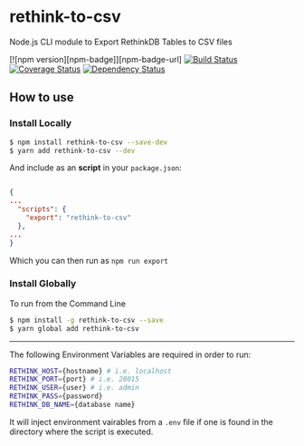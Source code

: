 # rethink-to-csv
Node.js CLI module to Export RethinkDB Tables to CSV files

[![npm version][npm-badge]][npm-badge-url]
[![Build Status](https://travis-ci.org/grailian/rethink-to-csv.svg?branch=master)](https://travis-ci.org/grailian/rethink-to-csv)
[![Coverage Status](https://coveralls.io/repos/github/grailian/rethink-to-csv/badge.svg?branch=master)](https://coveralls.io/github/grailian/rethink-to-csv?branch=master)
[![Dependency Status](https://david-dm.org/grailian/rethink-to-csv/status.svg)](https://david-dm.org/grailian/rethink-to-csv)

## How to use

### Install Locally

```bash
$ npm install rethink-to-csv --save-dev
$ yarn add rethink-to-csv --dev 
```
And include as an **script** in your `package.json`:
```json

{
...
  "scripts": {
    "export": "rethink-to-csv"
  },
...
}
```
Which you can then run as `npm run export`

### Install Globally
To run from the Command Line

```bash
$ npm install -g rethink-to-csv --save
$ yarn global add rethink-to-csv
```

---

The following Environment Variables are required in order to run:

```bash
RETHINK_HOST={hostname} # i.e. localhost
RETHINK_PORT={port} # i.e. 28015
RETHINK_USER={user} # i.e. admin
RETHINK_PASS={password}
RETHINK_DB_NAME={database name}
```

It will inject environment vairables from a `.env` file if one is found in the directory where the script is executed.
